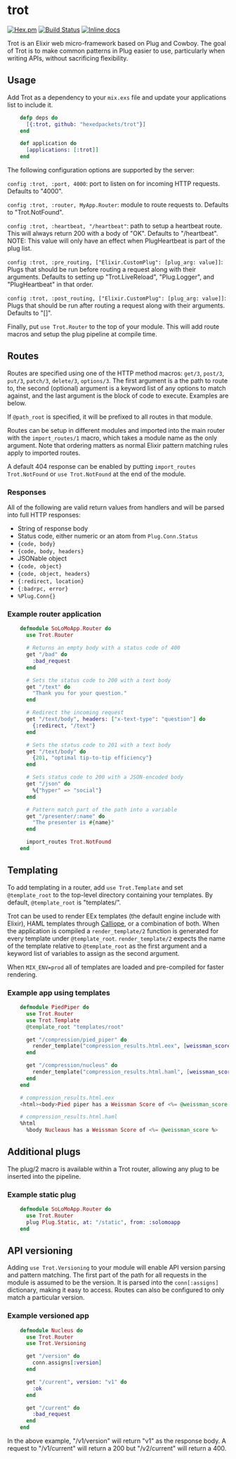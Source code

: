 # trot
[![Hex.pm](https://img.shields.io/hexpm/v/trot.svg)](https://hex.pm/packages/trot) [![Build Status](https://travis-ci.org/hexedpackets/trot.svg?branch=master)](https://travis-ci.org/hexedpackets/trot) [![Inline docs](http://inch-ci.org/github/hexedpackets/trot.svg)](http://inch-ci.org/github/hexedpackets/trot)

Trot is an Elixir web micro-framework based on Plug and Cowboy. The goal of Trot is to make common patterns in Plug easier to use, particularly when writing APIs, without sacrificing flexibility.

## Usage
Add Trot as a dependency to your `mix.exs` file and update your applications list to include it.

```Elixir
    defp deps do
      [{:trot, github: "hexedpackets/trot"}]
    end

    def application do
      [applications: [:trot]]
    end
```

The following configuration options are supported by the server:

`config :trot, :port, 4000`: port to listen on for incoming HTTP requests. Defaults to "4000".

`config :trot, :router, MyApp.Router`: module to route requests to. Defaults to "Trot.NotFound".

`config :trot, :heartbeat, "/heartbeat"`: path to setup a heartbeat route. This will always return 200 with a body of
"OK". Defaults to "/heartbeat". NOTE: This value will only have an effect when PlugHeartbeat is part of the plug list.

`config :trot, :pre_routing, ["Elixir.CustomPlug": [plug_arg: value]]`: Plugs that should be run before routing a request along with their arguments. Defaults to setting up "Trot.LiveReload", "Plug.Logger", and "PlugHeartbeat" in that order.

`config :trot, :post_routing, ["Elixir.CustomPlug": [plug_arg: value]]`: Plugs that should be run after routing a request along with their arguments. Defaults to "[]".

Finally, put `use Trot.Router` to the top of your module. This will add route macros and setup the plug pipeline at compile time.


## Routes
Routes are specified using one of the HTTP method macros: `get/3`, `post/3`, `put/3`, `patch/3`, `delete/3`, `options/3`. The first argument is a the path to route to, the second (optional) argument is a keyword list of any options to match against,  and the last argument is the block of code to execute. Examples are below.

If `@path_root` is specified, it will be prefixed to all routes in that module.

Routes can be setup in different modules and imported into the main router with the `import_routes/1` macro, which takes a module name as the only argument. Note that ordering matters as normal Elixir pattern matching rules apply to imported routes.

A default 404 response can be enabled by putting `import_routes Trot.NotFound` or `use Trot.NotFound` at the end of the module.

### Responses
All of the following are valid return values from handlers and will be parsed into full HTTP responses:
- String of response body
- Status code, either numeric or an atom from `Plug.Conn.Status`
- `{code, body}`
- `{code, body, headers}`
- JSONable object
- `{code, object}`
- `{code, object, headers}`
- `{:redirect, location}`
- `{:badrpc, error}`
- `%Plug.Conn{}`

### Example router application

```Elixir
    defmodule SoLoMoApp.Router do
      use Trot.Router

      # Returns an empty body with a status code of 400
      get "/bad" do
        :bad_request
      end

      # Sets the status code to 200 with a text body
      get "/text" do
        "Thank you for your question."
      end

      # Redirect the incoming request
      get "/text/body", headers: ["x-text-type": "question"] do
        {:redirect, "/text"}
      end

      # Sets the status code to 201 with a text body
      get "/text/body" do
        {201, "optimal tip-to-tip efficiency"}
      end

      # Sets status code to 200 with a JSON-encoded body
      get "/json" do
        %{"hyper" => "social"}
      end

      # Pattern match part of the path into a variable
      get "/presenter/:name" do
        "The presenter is #{name}"
      end

      import_routes Trot.NotFound
    end
```

## Templating
To add templating in a router, add `use Trot.Template` and set `@template_root` to the top-level directory containing your templates. By default, `@template_root` is "templates/".

Trot can be used to render EEx templates (the default engine include with Elixir), HAML templates through [Calliope](https://github.com/nurugger07/calliope), or a combination of both. When the application is compiled a `render_template/2` function is generated for every template under `@template_root`. `render_template/2` expects the name of the template relative to `@template_root` as the first argument and a keyword list of variables to assign as the second argument.

When `MIX_ENV=prod` all of templates are loaded and pre-compiled for faster rendering.

### Example app using templates

```Elixir
    defmodule PiedPiper do
      use Trot.Router
      use Trot.Template
      @template_root "templates/root"

      get "/compression/pied_piper" do
        render_template("compression_results.html.eex", [weissman_score: 5.2])
      end

      get "/compression/nucleus" do
        render_template("compression_results.html.haml", [weissman_score: 2.89])
      end
    end

    # compression_results.html.eex
    <html><body>Pied piper has a Weissman Score of <%= @weissman_score %></body></html>

    # compression_results.html.haml
    %html
      %body Nucleaus has a Weissman Score of <%= @weissman_score %>
```

## Additional plugs
The plug/2 macro is available within a Trot router, allowing any plug to be inserted into the pipeline.

### Example static plug
```Elixir
    defmodule SoLoMoApp.Router do
      use Trot.Router
      plug Plug.Static, at: "/static", from: :solomoapp
    end
```

## API versioning
Adding `use Trot.Versioning` to your module will enable API version parsing and pattern matching. The first part of the path for all requests in the module is assumed to be the version. It is parsed into the `conn[:assigns]` dictionary, making it easy to access. Routes can also be configured to only match a particular version.

### Example versioned app

```Elixir
    defmodule Nucleus do
      use Trot.Router
      use Trot.Versioning

      get "/version" do
        conn.assigns[:version]
      end

      get "/current", version: "v1" do
        :ok
      end

      get "/current" do
        :bad_request
      end
    end
```

In the above example, "/v1/version" will return "v1" as the response body. A request to "/v1/current" will return a 200 but "/v2/current" will return a 400.
